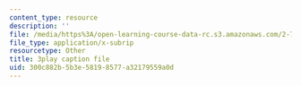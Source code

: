 ```yaml
---
content_type: resource
description: ''
file: /media/https%3A/open-learning-course-data-rc.s3.amazonaws.com/2-71-optics-spring-2009/300c882b5b3e58198577a32179559a0d_u6GbFCWIH_0.vtt
file_type: application/x-subrip
resourcetype: Other
title: 3play caption file
uid: 300c882b-5b3e-5819-8577-a32179559a0d
---
```

